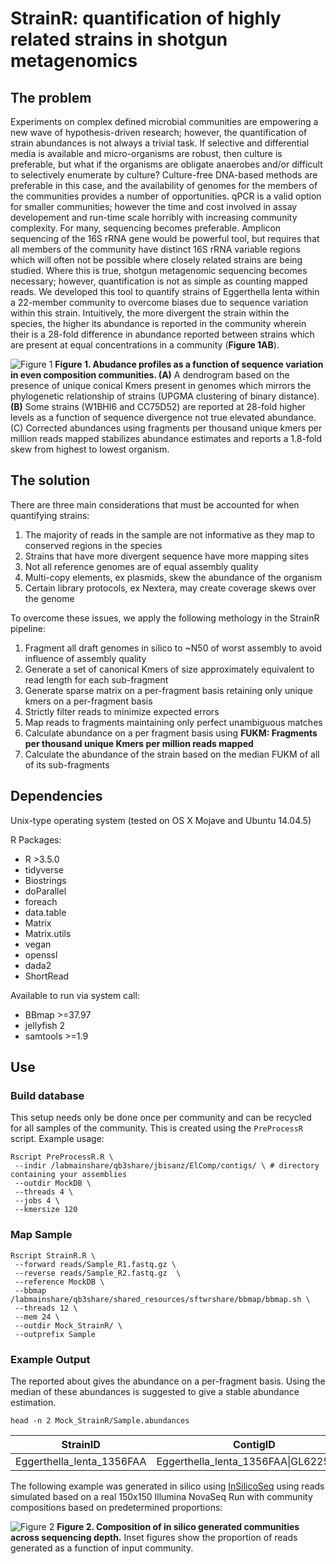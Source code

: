 # StrainR: quantification of highly related strains in shotgun metagenomics

## The problem

Experiments on complex defined microbial communities are empowering a new wave of hypothesis-driven research; however, the quantification of strain abundances is not always a trivial task. If selective and differential media is available and micro-organisms are robust, then culture is preferable, but what if the organisms are obligate anaerobes and/or difficult to selectively enumerate by culture? Culture-free DNA-based methods are preferable in this case, and the availability of genomes for the members of the communities provides a number of opportunities. qPCR is a valid option for smaller communities; however the time and cost involved in assay developement and run-time scale horribly with increasing community complexity. For many, sequencing becomes preferable. Amplicon sequencing of the 16S rRNA gene would be powerful tool, but requires that all members of the community have distinct 16S rRNA variable regions which will often not be possible where closely related strains are being studied. Where this is true, shotgun metagenomic sequencing becomes necessary; however, quantification is not as simple as counting mapped reads. We developed this tool to quantify strains of Eggerthella lenta within a 22-member community to overcome biases due to sequence variation within this strain. Intuitively, the more divergent the strain within the species, the higher its abundance is reported in the community wherein their is a 28-fold difference in abundance reported between strains which are present at equal concentrations in a community (**Figure 1AB**).

![Figure 1](https://github.com/jbisanz/StrainR/blob/master/figures/non_normalized.jpg)
**Figure 1. Abudance profiles as a function of sequence variation in even composition communities. (A)** A dendrogram based on the presence of unique conical Kmers present in genomes which mirrors the phylogenetic relationship of strains (UPGMA clustering of binary distance). **(B)** Some strains (W1BHI6 and CC75D52) are reported at 28-fold higher levels as a function of sequence divergence not true elevated abundance. (C) Corrected abundances using fragments per thousand unique kmers per million reads mapped stabilizes abundance estimates and reports a 1.8-fold skew from highest to lowest organism.

## The solution

There are three main considerations that must be accounted for when quantifying strains:
1. The majority of reads in the sample are not informative as they map to conserved regions in the species
2. Strains that have more divergent sequence have more mapping sites
3. Not all reference genomes are of equal assembly quality
4. Multi-copy elements, ex plasmids, skew the abundance of the organism
5. Certain library protocols, ex Nextera, may create coverage skews over the genome

To overcome these issues, we apply the following methology in the StrainR pipeline:
1. Fragment all draft genomes in silico to ~N50 of worst assembly to avoid influence of assembly quality
2. Generate a set of canonical Kmers of size approximately equivalent to read length for each sub-fragment
3. Generate sparse matrix on a per-fragment basis retaining only unique kmers on a per-fragment basis
4. Strictly filter reads to minimize expected errors
5. Map reads to fragments maintaining only perfect unambiguous matches
6. Calculate abundance on a per fragment basis using **FUKM: Fragments per thousand unique Kmers per million reads mapped**
7. Calculate the abundance of the strain based on the median FUKM of all of its sub-fragments

## Dependencies
Unix-type operating system (tested on OS X Mojave and Ubuntu 14.04.5)

R Packages:
* R >3.5.0
* tidyverse
* Biostrings
* doParallel
* foreach
* data.table
* Matrix
* Matrix.utils
* vegan
* openssl
* dada2
* ShortRead

Available to run via system call:
* BBmap >=37.97
* jellyfish 2
* samtools >=1.9

## Use

### Build database

This setup needs only be done once per community and can be recycled for all samples of the community. This is created using the `PreProcessR` script. Example usage:
```
Rscript PreProcessR.R \
 --indir /labmainshare/qb3share/jbisanz/ElComp/contigs/ \ # directory containing your assemblies
 --outdir MockDB \
 --threads 4 \
 --jobs 4 \
 --kmersize 120
 ```
 
### Map Sample

```
Rscript StrainR.R \
 --forward reads/Sample_R1.fastq.gz \
 --reverse reads/Sample_R2.fastq.gz  \
 --reference MockDB \
 --bbmap /labmainshare/qb3share/shared_resources/sftwrshare/bbmap/bbmap.sh \
 --threads 12 \
 --mem 24 \
 --outdir Mock_StrainR/ \
 --outprefix Sample
```

### Example Output

The reported about gives the abundance on a per-fragment basis. Using the median of these abundances is suggested to give a stable abundance estimation.

`head -n 2 Mock_StrainR/Sample.abundances`

StrainID | ContigID | Start_Stop | Unique_Kmers | Length_Contig | Bases | Coverage | Mapped_Reads | Mapped_Frags | Total_Mapped_Reads_In_Sample | FUKM
---------|----------|------------|--------------|---------------|-------|----------|--------------|--------------|------------------------------|-----
Eggerthella_lenta_1356FAA | Eggerthella_lenta_1356FAA\|GL622582.1 | 3332860_3378358 | 2758 | 45498 | 184080 | 4.0459 | 1416 | 708 | 278548 | 921.5925414859568


The following example was generated in silico using [InSilicoSeq](https://github.com/HadrienG/InSilicoSeq) using reads simulated based on a real 150x150 Illumina NovaSeq Run with community compositions based on predetermined proportions:

![Figure 2](https://github.com/jbisanz/StrainR/blob/master/figures/mock_barplots.jpg)
**Figure 2. Composition of in silico generated communities across sequencing depth.** Inset figures show the proportion of reads generated as a function of input community.

